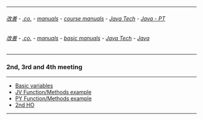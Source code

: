 
---

###### [改善](https://github.com/ttltrk/0C/blob/master/README.MD) - [.co.](https://github.com/ttltrk/PRG/blob/master/CODING.MD) - [manuals](https://github.com/ttltrk/PRG/blob/master/MAN.MD) - [course manuals](https://github.com/ttltrk/PRG/blob/master/COUR_MAN.MD) - [Java Tech](https://github.com/ttltrk/PRG/blob/master/JAVA/DOC/CM/JT.MD) - [Java - PT](https://github.com/ttltrk/PRG/blob/master/JAVA/DOC/BJM/TOMI/JJ.MD)

###### [改善](https://github.com/ttltrk/0C/blob/master/README.MD) - [.co.](https://github.com/ttltrk/PRG/blob/master/CODING.MD) - [manuals](https://github.com/ttltrk/PRG/blob/master/MAN.MD) - [basic manuals](https://github.com/ttltrk/PRG/blob/master/MANUALS.MD) - [Java Tech](https://github.com/ttltrk/PRG/blob/master/JAVA/DOC/JT/JT.MD) - [Java](https://github.com/ttltrk/PRG/blob/master/JAVA/DOC/OJM/OJM.MD)

---

### 2nd, 3rd and 4th meeting

---

* [Basic variables](https://github.com/ttltrk/PRG/blob/master/JAVA/DOC/BJM/TOMI/02/VAR.MD)
* [JV Function/Methods example](https://github.com/ttltrk/PRG/blob/master/JAVA/DOC/BJM/TOMI/02/FUNC.MD)
* [PY Function/Methods example](https://github.com/ttltrk/PRG/blob/master/JAVA/DOC/BJM/TOMI/02/PY_FUNC.MD)
* [2nd HO](https://github.com/ttltrk/PRG/blob/master/JAVA/DOC/BJM/TOMI/02/HO.MD)

---

